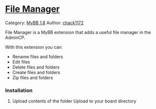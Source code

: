 # [File Manager](https://www.chack1172.altervista.org/Projects/MyBB-18/File-Manager.html)
Category: [MyBB 1.8](https://www.chack1172.altervista.org/Projects/MyBB-18/)
Author: [chack1172](http://en.chack1172.altervista.org)

File Manager is a MyBB extension that adds a useful file manager in the AdminCP.

With this extension you can:
- Rename files and folders
- Edit files
- Delete files and folders
- Create files and folders
- Zip files and folders

### Installation
1. Upload contents of the folder Upload to your board directory
